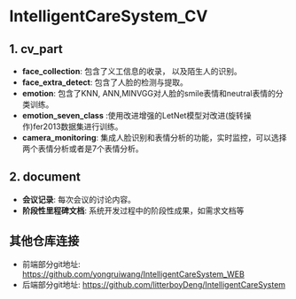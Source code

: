 # IntelligentCareSystem_CV

## 1. cv_part
-  **face_collection**: 包含了义工信息的收录， 以及陌生人的识别。
- **face_extra_detect**: 包含了人脸的检测与提取。
- **emotion**: 包含了KNN, ANN,MINVGG对人脸的smile表情和neutral表情的分类训练。
- **emotion_seven_class** :使用改进增强的LetNet模型对改进(旋转操作)fer2013数据集进行训练。
- **camera_monitoring**: 集成人脸识别和表情分析的功能，实时监控，可以选择两个表情分析或者是7个表情分析。

## 2. document
- **会议记录**: 每次会议的讨论内容。
- **阶段性里程碑文档**: 系统开发过程中的阶段性成果，如需求文档等




## 其他仓库连接

- 前端部分git地址:  https://github.com/yongruiwang/IntelligentCareSystem_WEB
- 后端部分git地址: https://github.com/litterboyDeng/IntelligentCareSystem
<!--stackedit_data:
eyJoaXN0b3J5IjpbMTUzNjA1MjI5OCwxNjYyODEwNTI1LDI0Mj
AzMDE1NSw5Mzk5MjI5MDQsMTAxODkyMzY3NSw3MTIwNTY3OTks
OTc2NTI0OTUzLDE4MDQxMDkyNCwtNjUxODkzNjYxXX0=
-->